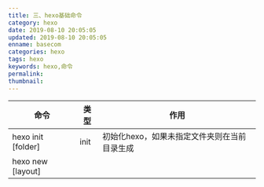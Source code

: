 ```yaml
---
title: 三、hexo基础命令
category: hexo
date: 2019-08-10 20:05:05
updated: 2019-08-10 20:05:05
enname: basecom
categories: hexo
tags: hexo
keywords: hexo,命令
permalink:
thumbnail:
---
```


| 命令                             | 类型                | 作用                                                         |
| -------------------------------- | ------------------- | ------------------------------------------------------------ |
| hexo init [folder]               | init                | 初始化hexo，如果未指定文件夹则在当前目录生成                 |
| hexo new [layout] <title>        | new                 | 新建文章，可以选择layout布局类型和title文章名称              |
| hexo g                           | generate<!--more--> | 将source文章文件夹内的文章生成html静态站点文件至public文件夹 |
| hexo publish [layout] <filename> | publish             | 发布草稿文件，草稿文件为source文件夹内的draft文件夹文件，后面新建文章时会介绍 |
| hexo s                           | server              | 启动public文件夹内生成的动态站点文件，默认发布端口为4000，可通过http://localhost:4000进行访问。可使用--port重设端口，--static只使用静态文件，--log启动日志记录。使用时如 hexo s --port 4001 修改端口为40001 |
| hexo d                           | deploy              | 部署public文件夹内生成的静态站点文件，部署指的是将其部署至git等远程仓库，需要在hexo的_config.yml文件夹内配置远程仓库连接。详情可查看“二、hexo结构简介”中的部署配置 |
| hexo render <file1> [file2] ...  | render              | 渲染文件，实际没用过，效果未知                               |
| hexo migrate <type>              | migrate             | 从其他博客系统迁移内容，目前还未用过                         |
| hexo clean                       | clean               | 清空public文件夹生成的静态站点文件和db.json缓存文件          |
| hexo list <type>                 | list                | 列出网站资料                                                 |
| hexo version                     | version             | 显示hexo版本                                                 |
| hexo --safe                      | option              | 在安全模式下，不会载入插件和脚本。当您在安装新插件遭遇问题时，可以尝试以安全模式重新执行。 |
| hexo --debug                     | option              | 在终端中显示调试信息并记录到 debug.log。当您碰到问题时，可以尝试用调试模式重新执行一次，并 [提交调试信息到 GitHub](https://github.com/hexojs/hexo/issues/new)。 |
| hexo --silent                    | option              | 隐藏终端信息。                                               |
| hexo --config custom.yml         | option              | 自定义配置文件的路径，执行后将不再使用 _config.yml。         |
| hexo --draft                     | option              | 显示 source/_drafts 文件夹中的草稿文章。                     |
| hexo --cwd /path/to/cwd          | option              | 自定义当前工作目录（Current working directory）的路径。      |





<script>
var _hmt = _hmt || [];
(function() {
  var hm = document.createElement("script");
  hm.src = "https://hm.baidu.com/hm.js?2f798e6b269c8a40f12bef25d7f1876d";
  var s = document.getElementsByTagName("script")[0]; 
  s.parentNode.insertBefore(hm, s);
})();
</script>

<div style="height:260px; background-color:rgb(238,240,244); padding:10px;border-radius:10px;">
    <p style="color:#f36c21;font:bold 16px/20px 'kaiTi';">
      版权声明：本文为博主原创文章，欢迎转载，转载请注明作者、原文超链接，感谢各位看官!!!
    </p>
    <p>
      <span style="font:bold 16px/20px 'kaiTi';">本文出自：</span><a href="https://monkeyGeek369.github.io">monkeyGeek</a> 
    </p>
    <p>
      <span style="font:bold 16px/20px 'kaiTi';">座右铭：</span><span>生于忧患，死于安乐</span> 
    </p>
    <p>
      <span style="font:16px/20px 'kaiTi';">欢迎志同道合的朋友一起交流、探讨！</span> 
    </p>
    <img style="height:auto; width:auto;flot:left;" src="../../../../image/monkey64.png" /><span style="font:16px/20px 'kaiTi';flot:left;">   monkeyGeek</span>



